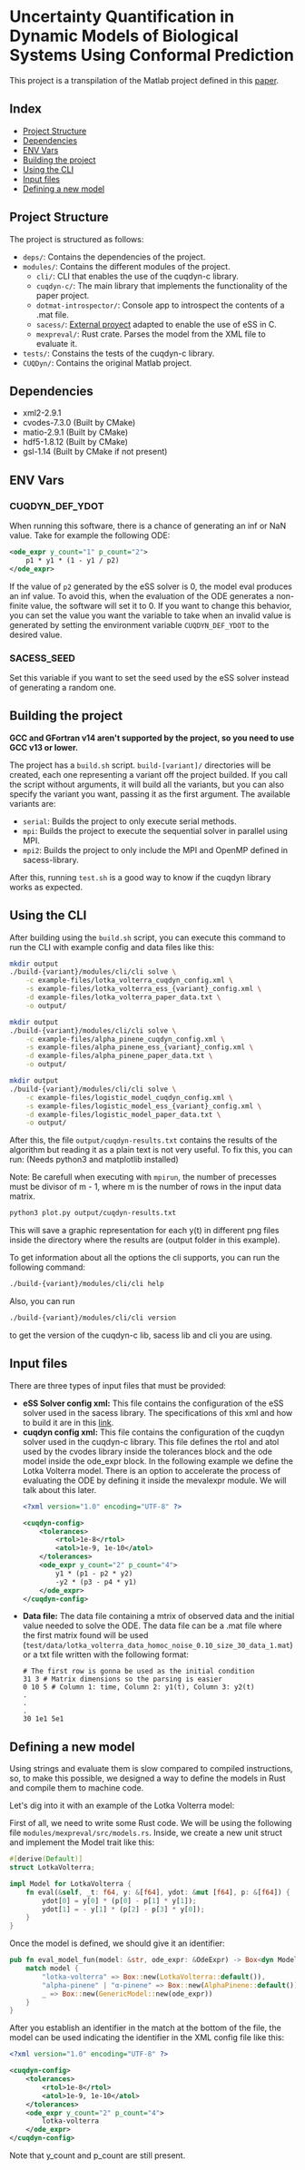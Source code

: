 # Uncertainty Quantification in Dynamic Models of Biological Systems Using Conformal Prediction

This project is a transpilation of the Matlab project
defined in this [paper](https://zenodo.org/records/13838652).

## Index

- [Project Structure](#project-structure)
- [Dependencies](#dependencies)
- [ENV Vars](#env-vars)
- [Building the project](#building-the-project)
- [Using the CLI](#using-the-cli)
- [Input files](#input-files)
- [Defining a new model](#defining-a-new-model)

## Project Structure

The project is structured as follows:

- `deps/`: Contains the dependencies of the project.
- `modules/`: Contains the different modules of the project.
    - `cli/`: CLI that enables the use of the cuqdyn-c library.
    - `cuqdyn-c/`: The main library that implements the functionality of the paper project.
    - `dotmat-introspector/`: Console app to introspect the contents of a .mat file.
    - `sacess/`: [External proyect](https://bitbucket.org/DavidPenas/sacess-library) adapted to enable the
      use of eSS in C.
    - `mexpreval/`: Rust crate. Parses the model from the XML file to evaluate it.
- `tests/`: Constains the tests of the cuqdyn-c library.
- `CUQDyn/`: Contains the original Matlab project.

## Dependencies

- xml2-2.9.1
- cvodes-7.3.0 (Built by CMake)
- matio-2.9.1 (Built by CMake)
- hdf5-1.8.12 (Built by CMake)
- gsl-1.14 (Built by CMake if not present)

## ENV Vars

### CUQDYN_DEF_YDOT

When running this software, there is a chance of generating an inf or NaN value. Take for example the following ODE:

```xml
<ode_expr y_count="1" p_count="2">
    p1 * y1 * (1 - y1 / p2)
</ode_expr>
```

If the value of `p2` generated by the eSS solver is 0, the model eval produces an inf value. To avoid this, when the
evaluation of the ODE generates a non-finite value, the software will set it to 0. If you
want to change this behavior, you can set the value you want the variable to take when an invalid value is
generated by setting the environment variable `CUQDYN_DEF_YDOT` to the desired value.

### SACESS_SEED

Set this variable if you want to set the seed used by the eSS solver instead of 
generating a random one.

## Building the project

**GCC and GFortran v14 aren't supported by the project, so you need to use GCC v13 or lower.**

The project has a `build.sh` script.
`build-[variant]/` directories will be created, each one representing a variant
off the project builded. If you call the script without arguments, it will build
all the variants, but you can also specify the variant you want, passing it as the
first argument. The available variants are:

- `serial`: Builds the project to only execute serial methods.
- `mpi`: Builds the project to execute the sequential solver in parallel using MPI.
- `mpi2`: Builds the project to only include the MPI and OpenMP defined in sacess-library.
  
After this, running `test.sh` is a good way to know if the cuqdyn library works as expected.

## Using the CLI

After building using the `build.sh` script, you can execute this command to run the CLI
with example config and data files like this:

```bash
mkdir output
./build-{variant}/modules/cli/cli solve \
    -c example-files/lotka_volterra_cuqdyn_config.xml \
    -s example-files/lotka_volterra_ess_{variant}_config.xml \
    -d example-files/lotka_volterra_paper_data.txt \
    -o output/
```

```bash
mkdir output
./build-{variant}/modules/cli/cli solve \
    -c example-files/alpha_pinene_cuqdyn_config.xml \
    -s example-files/alpha_pinene_ess_{variant}_config.xml \
    -d example-files/alpha_pinene_paper_data.txt \
    -o output/
```

```bash
mkdir output
./build-{variant}/modules/cli/cli solve \
    -c example-files/logistic_model_cuqdyn_config.xml \
    -s example-files/logistic_model_ess_{variant}_config.xml \
    -d example-files/logistic_model_paper_data.txt \
    -o output/
```

After this, the file `output/cuqdyn-results.txt` contains the results of the
algorithm but reading it as a plain text is not very useful.
To fix this, you can run: (Needs python3 and matplotlib installed)

Note: Be carefull when executing with `mpirun`, the number of precesses must be divisor
of m - 1, where m is the number of rows in the input data matrix.

```bash
python3 plot.py output/cuqdyn-results.txt
```

This will save a graphic representation for each y(t) in different png files
inside the directory where the results are (output folder in this example).

To get information about all the options the cli supports, you can run the following command:

```bash
./build-{variant}/modules/cli/cli help
```

Also, you can run

```bash
./build-{variant}/modules/cli/cli version
```

to get the version of the cuqdyn-c lib, sacess lib and cli you are using.

## Input files

There are three types of input files that must be provided:

- **eSS Solver config xml:**
  This file contains the configuration of the eSS solver used in the sacess library.
  The specifications of this xml and how to build it are in
  this [link](https://bitbucket.org/DavidPenas/sacess-library/src/main/doc/manual/DOCUMENTATION_SACESS_SOFTWARE.pdf).
- **cuqdyn config xml:**
  This file contains the configuration of the cuqdyn solver used in the cuqdyn-c library.
  This file defines the rtol and atol used by the cvodes library inside the tolerances block
  and the ode model inside the ode_expr block. In the following example we define the Lotka Volterra model.
  There is an option to accelerate the process of evaluating the ODE by defining it inside the 
  mevalexpr module. We will talk about this later.
  ```xml
  <?xml version="1.0" encoding="UTF-8" ?>

  <cuqdyn-config>
      <tolerances>
          <rtol>1e-8</rtol>
          <atol>1e-9, 1e-10</atol>
      </tolerances>
      <ode_expr y_count="2" p_count="4">
          y1 * (p1 - p2 * y2)
          -y2 * (p3 - p4 * y1)
      </ode_expr>
  </cuqdyn-config>
  ```
- **Data file:**
  The data file containing a mtrix of observed data and the initial value
  needed to solve the ODE. The data file can be a .mat file where the first matrix
  found will be used (`test/data/lotka_volterra_data_homoc_noise_0.10_size_30_data_1.mat`)
  or a txt file written with the following format:
  ```
  # The first row is gonna be used as the initial condition
  31 3 # Matrix dimensions so the parsing is easier
  0 10 5 # Column 1: time, Column 2: y1(t), Column 3: y2(t)
  .
  .
  .
  30 1e1 5e1
  ```

## Defining a new model

Using strings and evaluate them is slow compared to compiled instructions, so, to make this
 possible, we designed a way to define the models in Rust and compile them to machine code.

Let's dig into it with an example of the Lotka Volterra model:

First of all, we need to write some Rust code. We will be using the following file
`modules/mexpreval/src/models.rs`. Inside, we create a new unit struct and implement 
the Model trait like this:
```Rust
#[derive(Default)]
struct LotkaVolterra;

impl Model for LotkaVolterra {
    fn eval(&self, _t: f64, y: &[f64], ydot: &mut [f64], p: &[f64]) {
        ydot[0] = y[0] * (p[0] - p[1] * y[1]);
        ydot[1] = - y[1] * (p[2] - p[3] * y[0]);
    }
}
```

Once the model is defined, we should give it an identifier:
```Rust
pub fn eval_model_fun(model: &str, ode_expr: &OdeExpr) -> Box<dyn Model> {
    match model {
        "lotka-volterra" => Box::new(LotkaVolterra::default()),
        "alpha-pinene" | "α-pinene" => Box::new(AlphaPinene::default()),
        _ => Box::new(GenericModel::new(ode_expr))
    }
}
```

After you establish an identifier in the match at the bottom of the file, the model can be 
used indicating the identifier in the XML config file like this:

  ```xml
<?xml version="1.0" encoding="UTF-8" ?>

  <cuqdyn-config>
      <tolerances>
          <rtol>1e-8</rtol>
          <atol>1e-9, 1e-10</atol>
      </tolerances>
      <ode_expr y_count="2" p_count="4">
          lotka-volterra
      </ode_expr>
  </cuqdyn-config>
  ```

Note that y_count and p_count are still present.
